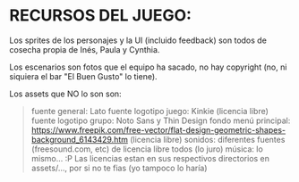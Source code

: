 # **RECURSOS DEL JUEGO**:
Los sprites de los personajes y la UI (incluido feedback) son todos de cosecha propia de Inés, Paula y Cynthia.

Los escenarios son fotos que el equipo ha sacado, no hay copyright (no, ni siquiera el bar "El Buen Gusto" lo tiene).

Los assets que NO lo son son:
> fuente general: Lato
> fuente logotipo juego: Kinkie (licencia libre)
> fuente logotipo grupo: Noto Sans y Thin Design 
> fondo menú principal: https://www.freepik.com/free-vector/flat-design-geometric-shapes-background_6143429.htm (licencia libre)
> sonidos: diferentes fuentes (freesound.com, etc) de licencia libre todos (lo juro)
> música: lo mismo... :P
Las licencias estan en sus respectivos directorios en assets/..., por si no te fias (yo tampoco lo haría)